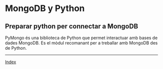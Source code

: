 # MongoDB y Python

## Preparar python per connectar a MongoDB

PyMongo és una biblioteca de Python que permet interactuar amb bases de dades MongoDB.
Es el mòdul recomanant per a treballar amb MongoDB des de Python.

***
[Index](../../../README.md)